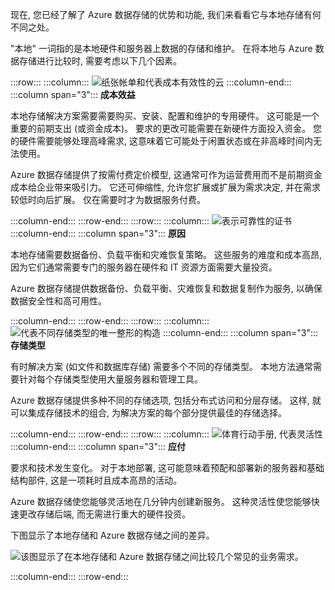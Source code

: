 现在, 您已经了解了 Azure 数据存储的优势和功能, 我们来看看它与本地存储有何不同之处。

"本地" 一词指的是本地硬件和服务器上数据的存储和维护。 在将本地与 Azure 数据存储进行比较时, 需要考虑以下几个因素。

:::row:::
  :::column:::
    ![纸张帐单和代表成本有效性的云](../media/4-cost-effectiveness.png)
  :::column-end:::
    :::column span="3":::
**成本效益**

本地存储解决方案需要需要购买、安装、配置和维护的专用硬件。 这可能是一个重要的前期支出 (或资金成本)。 要求的更改可能需要在新硬件方面投入资金。 您的硬件需要能够处理高峰需求, 这意味着它可能处于闲置状态或在非高峰时间内无法使用。

Azure 数据存储提供了按需付费定价模型, 这通常可作为运营费用而不是前期资金成本给企业带来吸引力。 它还可伸缩性, 允许您扩展或扩展为需求决定, 并在需求较低时向后扩展。 仅在需要时才为数据服务付费。

:::column-end:::
:::row-end:::
:::row:::
  :::column:::
    ![表示可靠性的证书](../media/4-reliability.png)
  :::column-end:::
    :::column span="3":::
**原因**

本地存储需要数据备份、负载平衡和灾难恢复策略。 这些服务的难度和成本高昂, 因为它们通常需要专门的服务器在硬件和 IT 资源方面需要大量投资。

Azure 数据存储提供数据备份、负载平衡、灾难恢复和数据复制作为服务, 以确保数据安全性和高可用性。

:::column-end:::
:::row-end:::
:::row:::
  :::column:::
    ![代表不同存储类型的唯一整形的构造](../media/4-storage-types.png)
  :::column-end:::
    :::column span="3":::
**存储类型**

有时解决方案 (如文件和数据库存储) 需要多个不同的存储类型。 本地方法通常需要针对每个存储类型使用大量服务器和管理工具。

Azure 数据存储提供多种不同的存储选项, 包括分布式访问和分层存储。 这样, 就可以集成存储技术的组合, 为解决方案的每个部分提供最佳的存储选择。

:::column-end:::
:::row-end:::
:::row:::
  :::column:::
    ![体育行动手册, 代表灵活性](../media/4-agility.png)
  :::column-end:::
    :::column span="3":::
**应付**

要求和技术发生变化。 对于本地部署, 这可能意味着预配和部署新的服务器和基础结构部件, 这是一项耗时且成本高昂的活动。

Azure 数据存储使您能够灵活地在几分钟内创建新服务。 这种灵活性使您能够快速更改存储后端, 而无需进行重大的硬件投资。

下图显示了本地存储和 Azure 数据存储之间的差异。

![该图显示了在本地存储和 Azure 数据存储之间比较几个常见的业务需求。](../media/4-Comparison.png)

  :::column-end:::
:::row-end:::